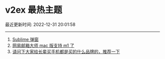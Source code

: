 # v2ex 最热主题

最近更新时间: 2022-12-31 20:01:58

--- 
1. [Sublime 弹窗](https://www.v2ex.com/t/905745) 
2. [网易邮箱大师 mac 版支持 m1 了](https://www.v2ex.com/t/905746) 
3. [请问下大家给长辈买手机都是买的什么品牌的，推荐一下](https://www.v2ex.com/t/905758) 
